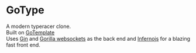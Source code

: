 # GoType
A modern typeracer clone.  
Built on [GoTemplate](https://github.com/UberBosser/GoTemplate)  
Uses [Gin](https://github.com/gin-gonic/gin) and [Gorilla websockets](https://github.com/gorilla/websocket) as the back end and [Infernojs](https://github.com/infernojs/inferno) for a blazing fast front end.
